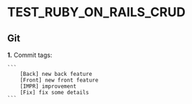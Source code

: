 # TEST_RUBY_ON_RAILS_CRUD


## Git

**1.** Commit tags:

    ```
        [Back] new back feature
        [Front] new front feature
        [IMPR] improvement
        [Fix] fix some details
    ```